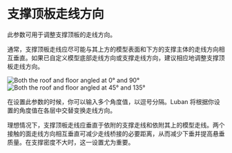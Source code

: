 支撑顶板走线方向
====
此参数可用于调整支撑顶板的走线方向。

通常，支撑顶板走线应尽可能与其上方的模型表面和下方的支撑主体的走线方向相互垂直。如果已自定义模型底部走线方向或支撑走线方向，建议相应地调整支撑顶板走线方向。

![Both the roof and floor angled at 0° and 90°](../images/support_interface_angles_0.png)
![Both the roof and floor angled at 45° and 135°](../images/support_interface_angles_45.png)

在设置此参数的时候，你可以输入多个角度值，以逗号分隔。Luban 将根据你设置的角度值在各层中交替变换走线方向。

理想情况下，支撑顶板走线应垂直于依附的支撑走线和依附其上的模型走线。两个接触的面走线方向相互垂直可减少走线桥接的必要距离，从而减少下垂并提高悬垂质量。在支撑密度不大时，这一设置尤为重要。